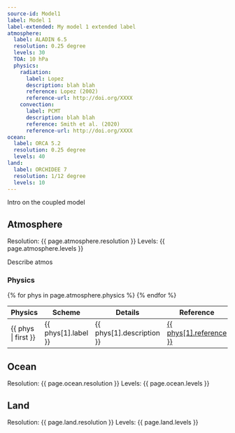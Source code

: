 ```yaml
---
source-id: Model1
label: Model 1
label-extended: My model 1 extended label
atmosphere:
  label: ALADIN 6.5
  resolution: 0.25 degree
  levels: 30
  TOA: 10 hPa
  physics:
    radiation:
      label: Lopez
      description: blah blah
      reference: Lopez (2002)
      reference-url: http://doi.org/XXXX
    convection:
      label: PCMT
      description: blah blah
      reference: Smith et al. (2020)
      reference-url: http://doi.org/XXXX
ocean:
  label: ORCA 5.2
  resolution: 0.25 degree
  levels: 40
land:
  label: ORCHIDEE 7
  resolution: 1/12 degree
  levels: 10
---
```


Intro on the coupled model

## Atmosphere
Resolution: {{ page.atmosphere.resolution }}
Levels: {{ page.atmosphere.levels }}

Describe atmos

### Physics

<table>
  <thead>
    <tr>
      <th>Physics</th>
      <th>Scheme</th>
      <th>Details</th>
      <th>Reference</th>
    </tr>
  </thead>
  <tbody>
    {% for phys in page.atmosphere.physics %}
    <tr>
      <td>{{ phys | first }}</td>
      <td>{{ phys[1].label }}</td>
      <td>{{ phys[1].description }}</td>
      <td><a href="{{ phys[1].reference-url }}">{{ phys[1].reference }}</a></td>
    </tr>
    {% endfor %}
  </tbody>
</table>

## Ocean
Resolution: {{ page.ocean.resolution }}
Levels: {{ page.ocean.levels }}

## Land
Resolution: {{ page.land.resolution }}
Levels: {{ page.land.levels }}

